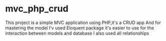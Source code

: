 # mvc_php_crud
This project is a simple MVC application using PHP,it's a CRUD app
And for mastering the model I'v used Eloquent package it's easier to use for the interaction
between models and database 
I also used all relationships

